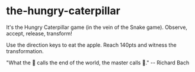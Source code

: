 # the-hungry-caterpillar
It's the Hungry Caterpillar game (in the vein of the Snake game). Observe, accept, release, transform!

Use the direction keys to eat the apple. Reach 140pts and witness the transformation.

"What the 🐛 calls the end of the world, the master calls 🦋." -- Richard Bach
